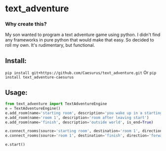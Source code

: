 # text_adventure

### Why create this?
My son wanted to program a text adventure game using python. 
I didn't find any frameworks in pure python that would make that easy. 
So decided to roll my own. It's rudimentary, but functional. 

## Install:
`pip install git+https://github.com/Caesurus/text_adventure.git`
Or
`pip install text_adventure-caesurus`

## Usage:
```python
from text_adventure import TextAdventureEngine 
e = TextAdventureEngine()
e.add_room(name='starting room', description='you wake up in a starting room')
e.add_room(name='room 1', description='room after leaving start')
e.add_room(name='finish', description='outside world', is_end=True)

e.connect_rooms(source='starting room', destination='room 1', direction='left', description='you see a door to your left')
e.connect_rooms(source='room 1', destination='finish', direction='forward', description='the exit is right in front of you')

e.start()
```
